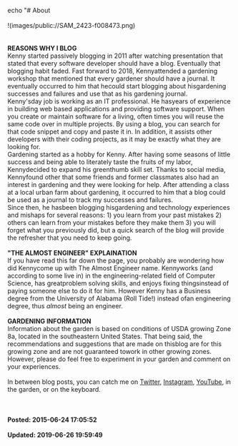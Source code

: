 echo "# About<br /><br />!(images/public://SAM_2423-f008473.png)<br /><br /><br />**REASONS WHY I BLOG**<br />Kenny started passively blogging in 2011 after watching presentation that stated that every software developer should have a blog. Eventually that blogging habit faded. Fast forward to 2018, Kennyattended a gardening workshop that mentioned that every gardener should have a journal. It eventually occurred to him that hecould start blogging about hisgardening successes and failures and use that as his gardening journal.<br />Kenny'sday job is working as an IT professional. He hasyears of experience in building web based applications and providing software support. When you create or maintain software for a living, often times you will reuse the same code over in multiple projects. By using a blog, you can search for that code snippet and copy and paste it in. In addition, it assists other developers with their coding projects, as it may be exactly what they are looking for.<br />Gardening started as a hobby for Kenny. After having some seasons of little success and being able to literately taste the fruits of my labor, Kennydecided to expand his greenthumb skill set. Thanks to social media, Kennyfound other that some friends and former classmates also had an interest in gardening and they were looking for help. After attending a class at a local urban farm about gardening, it occurred to him that a blog could be used as a journal to track my successes and failures.<br />Since then, he hasbeen blogging hisgardening and technology experiences and mishaps for several reasons: 1) you learn from your past mistakes 2) others can learn from your mistakes before they make them 3) you will forget what you previously did, but a quick search of the blog will provide the refresher that you need to keep going.<br /><br />**"THE ALMOST ENGINEER" EXPLAINATION**<br />If you have read this far down the page, you probably are wondering how did Kennycome up with The Almost Engineer name. Kennyworks (and according to some live in) in the engineering-related field of Computer Science, has greatproblem solving skills, and enjoys fixing thingsinstead of paying someone else to do it for him. However Kenny has a Business degree from the University of Alabama (Roll Tide!) instead ofan engineering degree, thus *almost* being an engineer.<br /><br />**GARDENING INFORMATION**<br />Information about the garden is based on conditions of USDA growing Zone 8a, located in the southeastern United States. That being said, the recommendations and suggestions that are made on thisblog are for this growing zone and are not guaranteed towork in other growing zones. However, please do feel free to experiment in your garden and comment on your experiences.<br /><br />In between blog posts, you can catch me on <a target="_blank" href="http://twitter.com/almostengr">Twitter</a>, <a target="_blank" href="http://instagram.com/almostengr">Instagram</a>, <a target="_blank" href="https://www.youtube.com/channel/UC4HCouBLtXD1j1U_17aBqig">YouTube</a>, in the garden, or on the keyboard.<br /><br /><br /><br />**Posted: 2015-06-24 17:05:52**<br /><br />**Updated: 2019-06-26 19:59:49**<br /><br />
